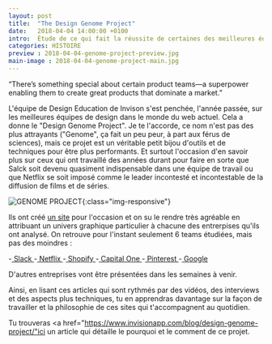 ```yaml
---
layout: post
title:  "The Design Genome Project"
date:   2018-04-04 14:00:00 +0100
intro:  Étude de ce qui fait la réussite de certaines des meilleures équipes de design du monde
categories: HISTOIRE
preview : 2018-04-04-genome-project-preview.jpg
main-image : 2018-04-04-genome-project-main.jpg
---
```


“There’s something special about certain product teams—a superpower enabling them to create great products that dominate a market.”

L'équipe de Design Education de Invison s'est penchée, l'année passée, sur les meilleures équipes de design dans le monde du web actuel. Cela a donne le "Design Genome Project". Je te l'accorde, ce nom n'est pas des plus attrayants ("Genome", ça fait un peu peur, à part aux férus de sciences), mais ce projet est un véritable petit bijou d'outils et de techniques pour être plus performants.
Et surtout l'occasion d'en savoir plus sur ceux qui ont travaillé des années durant pour faire en sorte que Salck soit devenu quasiment indispensable dans une équipe de travail ou que Netflix se soit imposé comme le leader incontesté et incontestable de la diffusion de films et de séries.

![GENOME PROJECT](../../../../../assets/images/2018-04-04-genome-project-contenu.jpg){:class="img-responsive"}

Ils ont créé <a href="https://www.invisionapp.com/enterprise/design-genome/">un site</a> pour l'occasion et on su le rendre très agréable en attribuant un univers graphique particulier à chacune des entrerpises qu'ils ont analysé. On retrouve pour l'instant seulement 6 teams étudiées, mais pas des moindres :

  -<a href="https://www.invisionapp.com/enterprise/design-genome/report/slack"> Slack </a>
  -<a href="https://www.invisionapp.com/enterprise/design-genome/report/netflix"> Netflix </a>
  -<a href="https://www.invisionapp.com/enterprise/design-genome/report/shopify"> Shopify </a>
  -<a href="https://www.invisionapp.com/enterprise/design-genome/report/capital-one"> Capital One </a>
  -<a href="https://www.invisionapp.com/enterprise/design-genome/report/pinterest"> Pinterest </a>
  -<a href="https://www.invisionapp.com/enterprise/design-genome/report/google"> Google </a>

D'autres entreprises vont être présentées dans les semaines à venir.   

Ainsi, en lisant ces articles qui sont rythmés par des vidéos, des interviews et des aspects plus techniques, tu en apprendras davantage sur la façon de travailler et la philosophie de ces sites qui t'accompagnent au quotidien.

Tu trouveras <a href="https://www.invisionapp.com/blog/design-genome-project/"ici</a> un article qui détaille le pourquoi et le comment de ce projet.
